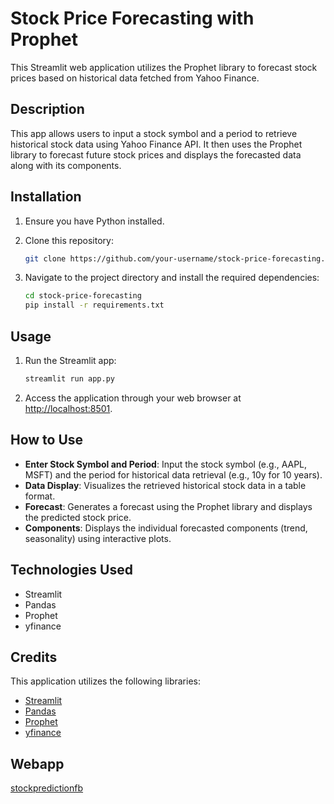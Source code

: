 # Stock Price Forecasting with Prophet

This Streamlit web application utilizes the Prophet library to forecast stock prices based on historical data fetched from Yahoo Finance.

## Description

This app allows users to input a stock symbol and a period to retrieve historical stock data using Yahoo Finance API. It then uses the Prophet library to forecast future stock prices and displays the forecasted data along with its components.

## Installation

1. Ensure you have Python installed.
2. Clone this repository:

    ```bash
    git clone https://github.com/your-username/stock-price-forecasting.git
    ```

3. Navigate to the project directory and install the required dependencies:

    ```bash
    cd stock-price-forecasting
    pip install -r requirements.txt
    ```

## Usage

1. Run the Streamlit app:

    ```bash
    streamlit run app.py
    ```

2. Access the application through your web browser at [http://localhost:8501](http://localhost:8501).

## How to Use

- **Enter Stock Symbol and Period**: Input the stock symbol (e.g., AAPL, MSFT) and the period for historical data retrieval (e.g., 10y for 10 years).
- **Data Display**: Visualizes the retrieved historical stock data in a table format.
- **Forecast**: Generates a forecast using the Prophet library and displays the predicted stock price.
- **Components**: Displays the individual forecasted components (trend, seasonality) using interactive plots.

## Technologies Used

- Streamlit
- Pandas
- Prophet
- yfinance

## Credits

This application utilizes the following libraries:
- [Streamlit](https://streamlit.io/)
- [Pandas](https://pandas.pydata.org/)
- [Prophet](https://facebook.github.io/prophet/)
- [yfinance](https://pypi.org/project/yfinance/)

## Webapp

[stockpredictionfb](https://stockpredictionfb.streamlit.app/)
